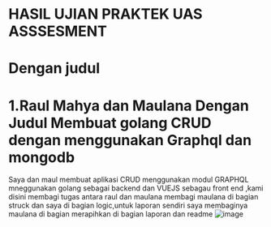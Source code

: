 # HASIL UJIAN PRAKTEK UAS  ASSSESMENT
# Dengan judul 
# 1.Raul Mahya dan Maulana Dengan Judul Membuat golang CRUD dengan menggunakan Graphql dan mongodb
Saya dan maul membuat aplikasi CRUD menggunakan modul GRAPHQL mneggunakan golang sebagai backend dan VUEJS sebagau front end ,kami disini membagi tugas antara raul dan maulana membagi maulana di bagian struck dan saya di bagian logic,untuk laporan sendiri saya membaginya maulana di bagian merapihkan di bagian laporan dan readme
![image](https://github.com/kerjabhakti/WS/blob/main/TugasBesar/TB-Raul%20Dan%20maul/WhatsApp%20Image%202023-06-08%20at%2008.02.56.jpg?raw=true)
